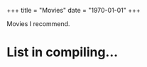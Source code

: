 +++
title = "Movies"
date = "1970-01-01"
+++

Movies I recommend.
<!--more-->

# List in compiling...
